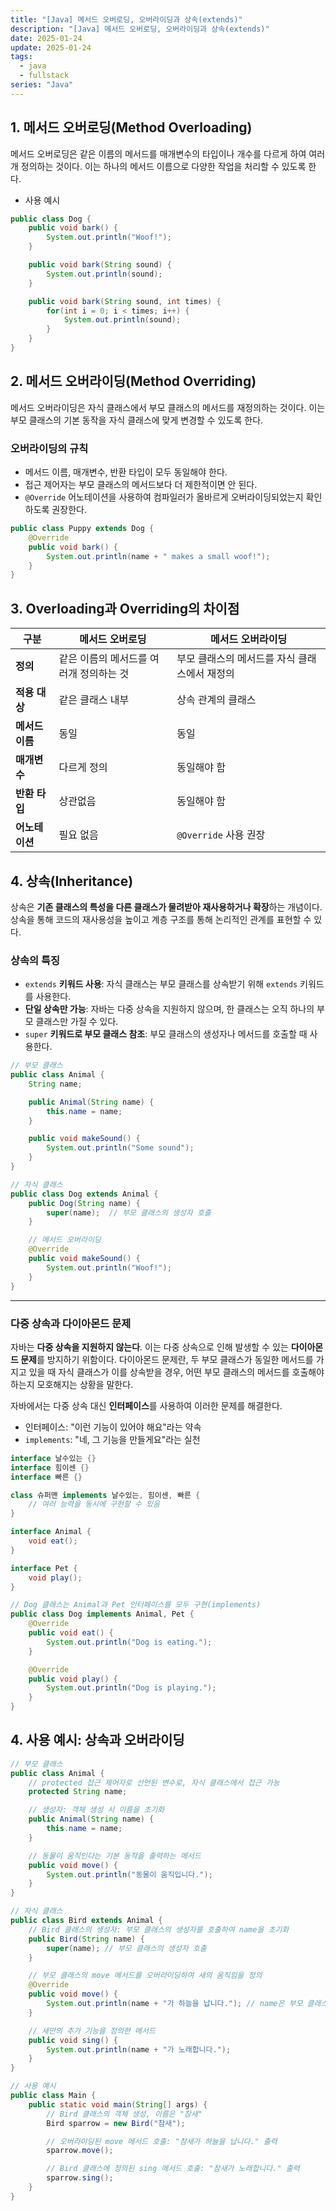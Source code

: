 ```yaml
---
title: "[Java] 메서드 오버로딩, 오버라이딩과 상속(extends)"
description: "[Java] 메서드 오버로딩, 오버라이딩과 상속(extends)"
date: 2025-01-24
update: 2025-01-24
tags:
  - java
  - fullstack
series: "Java"
---
```


## 1. 메서드 오버로딩(Method Overloading)

메서드 오버로딩은 같은 이름의 메서드를 매개변수의 타입이나 개수를 다르게 하여 여러 개 정의하는 것이다. 이는 하나의 메서드 이름으로 다양한 작업을 처리할 수 있도록 한다.

- 사용 예시

```java
public class Dog {
    public void bark() {
        System.out.println("Woof!");
    }

    public void bark(String sound) {
        System.out.println(sound);
    }

    public void bark(String sound, int times) {
        for(int i = 0; i < times; i++) {
            System.out.println(sound);
        }
    }
}
```

##

## 2. 메서드 오버라이딩(Method Overriding)

메서드 오버라이딩은 자식 클래스에서 부모 클래스의 메서드를 재정의하는 것이다. 이는 부모 클래스의 기본 동작을 자식 클래스에 맞게 변경할 수 있도록 한다.

### 오버라이딩의 규칙

- 메서드 이름, 매개변수, 반환 타입이 모두 동일해야 한다.
- 접근 제어자는 부모 클래스의 메서드보다 더 제한적이면 안 된다.
- `@Override` 어노테이션을 사용하여 컴파일러가 올바르게 오버라이딩되었는지 확인하도록 권장한다.

```java
public class Puppy extends Dog {
    @Override
    public void bark() {
        System.out.println(name + " makes a small woof!");
    }
}
```

## 3. Overloading과 Overriding의 차이점

| **구분**        | **메서드 오버로딩**                     | **메서드 오버라이딩**                         |
| --------------- | --------------------------------------- | --------------------------------------------- |
| **정의**        | 같은 이름의 메서드를 여러개 정의하는 것 | 부모 클래스의 메서드를 자식 클래스에서 재정의 |
| **적용 대상**   | 같은 클래스 내부                        | 상속 관계의 클래스                            |
| **메서드 이름** | 동일                                    | 동일                                          |
| **매개변수**    | 다르게 정의                             | 동일해야 함                                   |
| **반환 타입**   | 상관없음                                | 동일해야 함                                   |
| **어노테이션**  | 필요 없음                               | `@Override` 사용 권장                         |

## 4. 상속(Inheritance)

상속은 **기존 클래스의 특성을 다른 클래스가 물려받아 재사용하거나 확장**하는 개념이다. 상속을 통해 코드의 재사용성을 높이고 계층 구조를 통해 논리적인 관계를 표현할 수 있다.

### 상속의 특징

- `extends` **키워드 사용**: 자식 클래스는 부모 클래스를 상속받기 위해 `extends` 키워드를 사용한다.
- **단일 상속만 가능**: 자바는 다중 상속을 지원하지 않으며, 한 클래스는 오직 하나의 부모 클래스만 가질 수 있다.
- `super` **키워드로 부모 클래스 참조**: 부모 클래스의 생성자나 메서드를 호출할 때 사용한다.

```java
// 부모 클래스
public class Animal {
    String name;

    public Animal(String name) {
        this.name = name;
    }

    public void makeSound() {
        System.out.println("Some sound");
    }
}

// 자식 클래스
public class Dog extends Animal {
    public Dog(String name) {
        super(name);  // 부모 클래스의 생성자 호출
    }

    // 메서드 오버라이딩
    @Override
    public void makeSound() {
        System.out.println("Woof!");
    }
}

```

---

### 다중 상속과 다이아몬드 문제

자바는 **다중 상속을 지원하지 않는다**. 이는 다중 상속으로 인해 발생할 수 있는 **다이아몬드 문제**를 방지하기 위함이다. 다이아몬드 문제란, 두 부모 클래스가 동일한 메서드를 가지고 있을 때 자식 클래스가 이를 상속받을 경우, 어떤 부모 클래스의 메서드를 호출해야 하는지 모호해지는 상황을 말한다.

자바에서는 다중 상속 대신 **인터페이스**를 사용하여 이러한 문제를 해결한다.

- 인터페이스: "이런 기능이 있어야 해요"라는 약속
- `implements`: "네, 그 기능을 만들게요"라는 실천

```java
interface 날수있는 {}
interface 힘이센 {}
interface 빠른 {}

class 슈퍼맨 implements 날수있는, 힘이센, 빠른 {
    // 여러 능력을 동시에 구현할 수 있음
}
```

```java
interface Animal {
    void eat();
}

interface Pet {
    void play();
}

// Dog 클래스는 Animal과 Pet 인터페이스를 모두 구현(implements)
public class Dog implements Animal, Pet {
    @Override
    public void eat() {
        System.out.println("Dog is eating.");
    }

    @Override
    public void play() {
        System.out.println("Dog is playing.");
    }
}

```

## 4. 사용 **예시: 상속과 오버라이딩**

```java
// 부모 클래스
public class Animal {
    // protected 접근 제어자로 선언된 변수로, 자식 클래스에서 접근 가능
    protected String name;

    // 생성자: 객체 생성 시 이름을 초기화
    public Animal(String name) {
        this.name = name;
    }

    // 동물이 움직인다는 기본 동작을 출력하는 메서드
    public void move() {
        System.out.println("동물이 움직입니다.");
    }
}

// 자식 클래스
public class Bird extends Animal {
    // Bird 클래스의 생성자: 부모 클래스의 생성자를 호출하여 name을 초기화
    public Bird(String name) {
        super(name); // 부모 클래스의 생성자 호출
    }

    // 부모 클래스의 move 메서드를 오버라이딩하여 새의 움직임을 정의
    @Override
    public void move() {
        System.out.println(name + "가 하늘을 납니다."); // name은 부모 클래스에서 상속받은 변수
    }

    // 새만의 추가 기능을 정의한 메서드
    public void sing() {
        System.out.println(name + "가 노래합니다.");
    }
}

// 사용 예시
public class Main {
    public static void main(String[] args) {
        // Bird 클래스의 객체 생성, 이름은 "참새"
        Bird sparrow = new Bird("참새");

        // 오버라이딩된 move 메서드 호출: "참새가 하늘을 납니다." 출력
        sparrow.move();

        // Bird 클래스에 정의된 sing 메서드 호출: "참새가 노래합니다." 출력
        sparrow.sing();
    }
}

```
